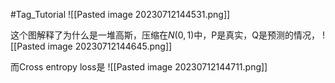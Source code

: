 #Tag_Tutorial 
![[Pasted image 20230712144531.png]]

这个图解释了为什么是一堆高斯，压缩在$N(0, 1)$中，P是真实，Q是预测的情况，
![[Pasted image 20230712144645.png]]

而Cross entropy loss是
![[Pasted image 20230712144711.png]]